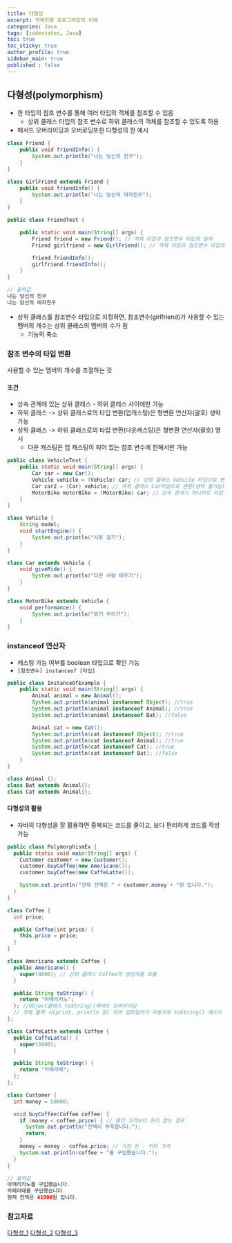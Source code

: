 ```yaml
---
title: 다형성
excerpt: 객체지향 프로그래밍의 이해
categories: Java
tags: [codestates, Java]
toc: true
toc_sticky: true
author_profile: true
sidebar_main: true
published : false
---
```


## 다형성(polymorphism)
- 한 타입의 참조 변수를 통해 여러 타입의 객체를 참조할 수 있음
  - 상위 클래스 타입의 참조 변수로 하위 클래스의 객체를 참조할 수 있도록 허용
- 메서드 오버라이딩과 오버로딩또한 다형성의 한 예시

```java
class Friend {
    public void friendInfo() {
        System.out.println("나는 당신의 친구");
    }
}

class GirlFriend extends Friend {
    public void friendInfo() {
        System.out.println("나는 당신의 여자친구");
    }
}

public class FriendTest {

    public static void main(String[] args) {
        Friend friend = new Friend(); // 객체 타입과 참조변수 타입의 일치
        Friend girlfriend = new GirlFriend(); // 객체 타입과 참조변수 타입의 불일치

        friend.friendInfo();
        girlfriend.friendInfo();
    }
}

// 출력값
나는 당신의 친구
나는 당신의 여자친구
```
- 상위 클래스를 참조변수 타입으로 지정하면, 참조변수(girlfriend)가 사용할 수 있는 멤버의 개수는 상위 클래스의 멤버의 수가 됨 
  - 기능의 축소


### 참조 변수의 타입 변환
사용할 수 있는 멤버의 개수를 조절하는 것

#### 조건
- 상속 관계에 있는 상위 클래스 - 하위 클래스 사이에만 가능
- 하위 클래스 -> 상위 클래스로의 타입 변환(업캐스팅)은 형변환 연산자(괄호) 생략 가능
- 상위 클래스 -> 하위 클래스로의 타입 변환(다운캐스팅)은 형변환 연산자(괄호) 명시
  -  다운 캐스팅은 업 캐스팅이 되어 있는 참조 변수에 한해서만 가능

```java
public class VehicleTest {
    public static void main(String[] args) {
        Car car = new Car();
        Vehicle vehicle = (Vehicle) car; // 상위 클래스 Vehicle 타입으로 변환(생략 가능)
        Car car2 = (Car) vehicle; // 하위 클래스 Car타입으로 변환(생략 불가능)
        MotorBike motorBike = (MotorBike) car; // 상속 관계가 아니므로 타입 변환 불가 -> 에러발생
    }
}

class Vehicle {
    String model;
    void startEngine() {
        System.out.println("시동 걸기");
    }
}

class Car extends Vehicle {
    void giveRide() {
        System.out.println("다른 사람 태우기");
    }
}

class MotorBike extends Vehicle {
    void performance() {
        System.out.println("묘기 부리기");
    }
}
```

### instanceof 연산자
- 캐스팅 가능 여부를 boolean 타입으로 확인 가능
- ```[참조변수] instanceof [타입]```

```java
public class InstanceOfExample {
    public static void main(String[] args) {
        Animal animal = new Animal();
        System.out.println(animal instanceof Object); //true
        System.out.println(animal instanceof Animal); //true
        System.out.println(animal instanceof Bat); //false

        Animal cat = new Cat();
        System.out.println(cat instanceof Object); //true
        System.out.println(cat instanceof Animal); //true
        System.out.println(cat instanceof Cat); //true
        System.out.println(cat instanceof Bat); //false
    }
}

class Animal {};
class Bat extends Animal{};
class Cat extends Animal{};
```

#### 다형성의 활용
- 자바의 다형성을 잘 활용하면 중복되는 코드를 줄이고, 보다 편리하게 코드를 작성 가능

```java
public class PolymorphismEx {
  public static void main(String[] args) {
    Customer customer = new Customer();
    customer.buyCoffee(new Americano());
    customer.buyCoffee(new CaffeLatte());

    System.out.println("현재 잔액은 " + customer.money + "원 입니다.");
  }
}

class Coffee {
  int price;

  public Coffee(int price) {
    this.price = price;
  }
}

class Americano extends Coffee {
  public Americano() {
    super(4000); // 상위 클래스 Coffee의 생성자를 호출
  }

  public String toString() {
    return "아메리카노";
  }; //Object클래스 toString()메서드 오버라이딩
  // 객체 출력 시(print, println 등) 자바 컴파일러가 자동으로 toString() 메소드 호출
};

class CaffeLatte extends Coffee {
  public CaffeLatte() {
    super(5000);
  }

  public String toString() {
    return "카페라떼";
  };
};

class Customer {
  int money = 50000;

  void buyCoffee(Coffee coffee) {
    if (money < coffee.price) { // 물건 가격보다 돈이 없는 경우
      System.out.println("잔액이 부족합니다.");
      return;
    }
    money = money - coffee.price; // 가진 돈 - 커피 가격
    System.out.println(coffee + "를 구입했습니다.");
  }
}

// 출력값
아메리카노를 구입했습니다.
카페라떼를 구입했습니다.
현재 잔액은 41000원 입니다.
```

### 참고자료
[다형성_1](http://wiki.hash.kr/index.php/%EB%8B%A4%ED%98%95%EC%84%B1)
[다형성_2](https://ko.wikipedia.org/wiki/%EB%8B%A4%ED%98%95%EC%84%B1_(%EC%BB%B4%ED%93%A8%ED%84%B0_%EA%B3%BC%ED%95%99))
[다형성_3](http://www.tcpschool.com/java/java_polymorphism_concept)